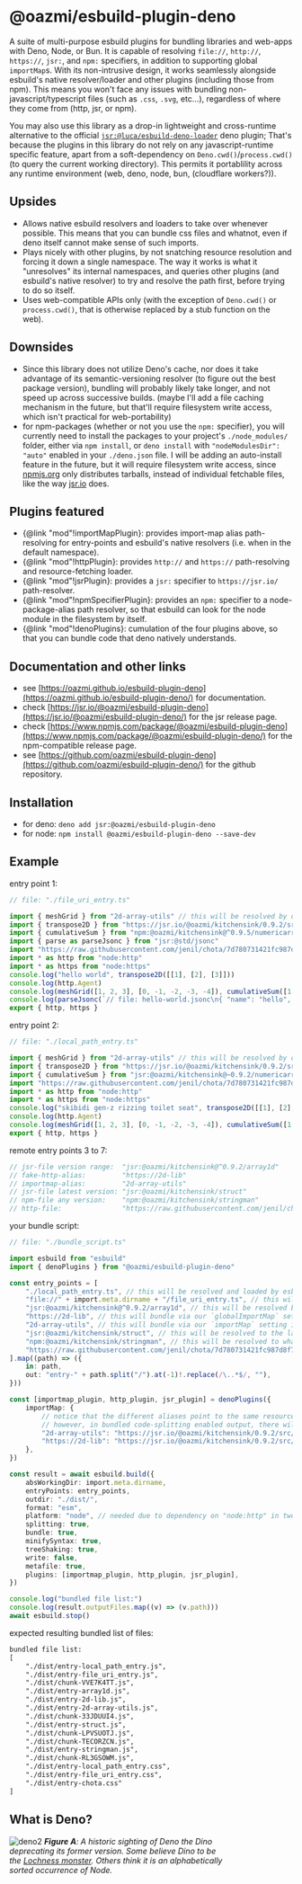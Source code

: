# @oazmi/esbuild-plugin-deno

A suite of multi-purpose esbuild plugins for bundling libraries and web-apps with Deno, Node, or Bun.
It is capable of resolving `file://`, `http://`, `https://`, `jsr:`, and `npm:` specifiers, in addition to supporting global `importMap`s.
With its non-intrusive design, it works seamlessly alongside esbuild's native resolver/loader and other plugins (including those from npm).
This means you won't face any issues with bundling non-javascript/typescript files (such as `.css`, `.svg`, etc...),
regardless of where they come from (http, jsr, or npm).

You may also use this library as a drop-in lightweight and cross-runtime alternative to the official [`jsr:@luca/esbuild-deno-loader`](https://jsr.io/@luca/esbuild-deno-loader) deno plugin;
That's because the plugins in this library do not rely on any javascript-runtime specific feature, apart from a soft-dependency on `Deno.cwd()`/`process.cwd()` (to query the current working directory).
This permits it portablility across any runtime environment (web, deno, node, bun, (cloudflare workers?)).

## Upsides

- Allows native esbuild resolvers and loaders to take over whenever possible.
  This means that you can bundle css files and whatnot, even if deno itself cannot make sense of such imports.
- Plays nicely with other plugins, by not snatching resource resolution and forcing it down a single namespace.
  The way it works is what it "unresolves" its internal namespaces, and queries other plugins (and esbuild's native resolver) to try and resolve the path first, before trying to do so itself.
- Uses web-compatible APIs only (with the exception of `Deno.cwd()` or `process.cwd()`, that is otherwise replaced by a stub function on the web).

## Downsides

- Since this library does not utilize Deno's cache, nor does it take advantage of its semantic-versioning resolver (to figure out the best package version), bundling will probably likely take longer, and not speed up across successive builds.
  (maybe I'll add a file caching mechanism in the future, but that'll require filesystem write access, which isn't practical for web-portability)
- for npm-packages (whether or not you use the `npm:` specifier), you will currently need to install the packages to your project's `./node_modules/` folder, either via `npm install`, or `deno install` with `"nodeModulesDir": "auto"` enabled in your `./deno.json` file.
  I will be adding an auto-install feature in the future, but it will require filesystem write access,
  since [npmjs.org](http://registry.npmjs.org/) only distributes tarballs, instead of individual fetchable files,
  like the way [jsr.io](https://jsr.io/) does.

## Plugins featured

- {@link "mod"!importMapPlugin}: provides import-map alias path-resolving for entry-points and esbuild's native resolvers (i.e. when in the default namespace).
- {@link "mod"!httpPlugin}: provides `http://` and `https://` path-resolving and resource-fetching loader.
- {@link "mod"!jsrPlugin}: provides a `jsr:` specifier to `https://jsr.io/` path-resolver.
- {@link "mod"!npmSpecifierPlugin}: provides an `npm:` specifier to a node-package-alias path resolver,
  so that esbuild can look for the node module in the filesystem by itself.
- {@link "mod"!denoPlugins}: cumulation of the four plugins above, so that you can bundle code that deno natively understands.

## Documentation and other links

- see [https://oazmi.github.io/esbuild-plugin-deno](https://oazmi.github.io/esbuild-plugin-deno/) for documentation.
- check [https://jsr.io/@oazmi/esbuild-plugin-deno](https://jsr.io/@oazmi/esbuild-plugin-deno/) for the jsr release page.
- check [https://www.npmjs.com/package/@oazmi/esbuild-plugin-deno](https://www.npmjs.com/package/@oazmi/esbuild-plugin-deno/) for the npm-compatible release page.
- see [https://github.com/oazmi/esbuild-plugin-deno](https://github.com/oazmi/esbuild-plugin-deno/) for the github repository.

## Installation

- for deno: `deno add jsr:@oazmi/esbuild-plugin-deno`
- for node: `npm install @oazmi/esbuild-plugin-deno --save-dev`

## Example

entry point 1:

```ts
// file: "./file_uri_entry.ts"

import { meshGrid } from "2d-array-utils" // this will be resolved by our `http_plugin`'s `globalImportMap` setting
import { transpose2D } from "https://jsr.io/@oazmi/kitchensink/0.9.2/src/numericarray.ts"
import { cumulativeSum } from "npm:@oazmi/kitchensink@^0.9.5/numericarray"
import { parse as parseJsonc } from "jsr:@std/jsonc"
import "https://raw.githubusercontent.com/jenil/chota/7d780731421fc987d8f7a1c8f66c730d8573684c/src/chota.css"
import * as http from "node:http"
import * as https from "node:https"
console.log("hello world", transpose2D([[1], [2], [3]]))
console.log(http.Agent)
console.log(meshGrid([1, 2, 3], [0, -1, -2, -3, -4]), cumulativeSum([1, 2, 3, 4]))
console.log(parseJsonc(`// file: hello-world.jsonc\n{ "name": "hello", "planet": "world" }`))
export { http, https }
```

entry point 2:

```ts
// file: "./local_path_entry.ts"

import { meshGrid } from "2d-array-utils" // this will be resolved by our `importmap_plugin`'s `importMap` setting
import { transpose2D } from "https://jsr.io/@oazmi/kitchensink/0.9.2/src/numericarray.ts"
import { cumulativeSum } from "jsr:@oazmi/kitchensink@~0.9.2/numericarray"
import "https://raw.githubusercontent.com/jenil/chota/7d780731421fc987d8f7a1c8f66c730d8573684c/src/chota.css"
import * as http from "node:http"
import * as https from "node:https"
console.log("skibidi gen-z rizzing toilet seat", transpose2D([[1], [2], [3]]))
console.log(http.Agent)
console.log(meshGrid([1, 2, 3], [0, -1, -2, -3, -4]), cumulativeSum([1, 2, 3, 4]))
export { http, https }
```

remote entry points 3 to 7:

```ts
// jsr-file version range:  "jsr:@oazmi/kitchensink@^0.9.2/array1d"
// fake-http-alias:         "https://2d-lib"
// importmap-alias:         "2d-array-utils"
// jsr-file latest version: "jsr:@oazmi/kitchensink/struct"
// npm-file any version:    "npm:@oazmi/kitchensink/stringman"
// http-file:               "https://raw.githubusercontent.com/jenil/chota/7d780731421fc987d8f7a1c8f66c730d8573684c/src/chota.css"
```

your bundle script:

```ts
// file: "./bundle_script.ts"

import esbuild from "esbuild"
import { denoPlugins } from "@oazmi/esbuild-plugin-deno"

const entry_points = [
	"./local_path_entry.ts", // this will be resolved and loaded by esbuild natively (although it will initially pass though the `importmap_plugin` resolver)
	"file://" + import.meta.dirname + "/file_uri_entry.ts", // this will be resolved and loaded by the `http_plugin`
	"jsr:@oazmi/kitchensink@^0.9.2/array1d", // this will be resolved by our `jsr_plugin`, and loaded by the `http_plugin`
	"https://2d-lib", // this will bundle via our `globalImportMap` setting inside of the `http_plugin`
	"2d-array-utils", // this will bundle via our `importMap` setting inside of our `importmap_plugin`
	"jsr:@oazmi/kitchensink/struct", // this will be resolved to the latest version of the package by our `jsr_plugin`
	"npm:@oazmi/kitchensink/stringman", // this will be resolved to whatever-is-available-version of the package (in the `node_modules` directory) by our npm-specifier-plugin
	"https://raw.githubusercontent.com/jenil/chota/7d780731421fc987d8f7a1c8f66c730d8573684c/src/chota.css", // `http_plugin` resolution and loading
].map((path) => ({
	in: path,
	out: "entry-" + path.split("/").at(-1)!.replace(/\..*$/, ""),
}))

const [importmap_plugin, http_plugin, jsr_plugin] = denoPlugins({
	importMap: {
		// notice that the different aliases point to the same resource.
		// however, in bundled code-splitting enabled output, there will be no duplication of this resource.
		"2d-array-utils": "https://jsr.io/@oazmi/kitchensink/0.9.2/src/array2d.ts",
		"https://2d-lib": "https://jsr.io/@oazmi/kitchensink/0.9.2/src/array2d.ts",
	},
})

const result = await esbuild.build({
	absWorkingDir: import.meta.dirname,
	entryPoints: entry_points,
	outdir: "./dist/",
	format: "esm",
	platform: "node", // needed due to dependency on "node:http" in two of the entry point files
	splitting: true,
	bundle: true,
	minifySyntax: true,
	treeShaking: true,
	write: false,
	metafile: true,
	plugins: [importmap_plugin, http_plugin, jsr_plugin],
})

console.log("bundled file list:")
console.log(result.outputFiles.map((v) => (v.path)))
await esbuild.stop()
```

expected resulting bundled list of files:

```txt
bundled file list:
[
	"./dist/entry-local_path_entry.js",
	"./dist/entry-file_uri_entry.js",
	"./dist/chunk-VVE7K4TT.js",
	"./dist/entry-array1d.js",
	"./dist/entry-2d-lib.js",
	"./dist/entry-2d-array-utils.js",
	"./dist/chunk-33JDUUI4.js",
	"./dist/entry-struct.js",
	"./dist/chunk-LPVSUOTJ.js",
	"./dist/chunk-TECORZCN.js",
	"./dist/entry-stringman.js",
	"./dist/chunk-RL3GSOWM.js",
	"./dist/entry-local_path_entry.css",
	"./dist/entry-file_uri_entry.css",
	"./dist/entry-chota.css"
]
```

## What is Deno?

<div style="max-width: min(100%, 384px);">

![deno2](./assets/deno2.svg)
_**Figure A**: A historic sighting of Deno the Dino deprecating its former version._
_Some believe Dino to be the [Lochness monster](https://en.wikipedia.org/wiki/Loch_Ness_Monster)._
_Others think it is an alphabetically sorted occurrence of Node._

</div>
